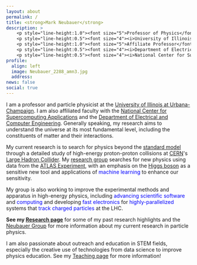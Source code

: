 ```yaml
---
layout: about
permalink: /
title: <strong>Mark Neubauer</strong>
description: >
    <p style="line-height:1.0"><font size="5">Professor of Physics</font></p>
    <p style="line-height:0.5"><font size="4"><i>University of Illinois at Urbana-Champaign</i></font></p><br>
    <p style="line-height:1.0"><font size="5">Affiliate Professor</font></p>
    <p style="line-height:0.5"><font size="4"><i>Department of Electrical and Computer Engineering</i></font></p>
    <p style="line-height:0.5"><font size="4"><i>National Center for Supercomputing Applications</i></font></p>
profile:
  align: left
  image: Neubauer_2288_amn3.jpg
  address:
news: false
social: true
---
```


I am a professor and particle physicist at the [University of Illinois at Urbana-Champaign](http://illinois.edu). I am also affiliated faculty with the [National Center for Supercomputing Applications](http://www.ncsa.illinois.edu) and the [Department of Electrical and Computer Engineering](https://ece.illinois.edu). Generally speaking, my research aims to understand the universe at its most fundamental level, including the constituents of matter and their interactions.

My current research is to search for physics beyond the [standard model](https://en.wikipedia.org/wiki/Standard_Model) through a detailed study of high-energy proton-proton collisions at [CERN](https://home.cern)'s [Large Hadron Collider](https://home.cern/topics/large-hadron-collider). My [research group](https://neubauer-group.github.io/team) searches for new physics using data from the [ATLAS Experiment](http://atlasexperiment.org), with an emphasis on the [Higgs boson](https://en.wikipedia.org/wiki/Higgs_boson) as a sensitive new tool and applications of <span style="color:blue">machine learning</span> to enhance our sensitivity.

My group is also working to improve the experimental methods and apparatus in high-energy physics, including <span style="color:blue">advancing scientific software</span> and <span style="color:blue">computing</span> and developing <span style="color:blue">fast electronics</span> for <span style="color:blue">highly-parallelized</span> systems that <span style="color:blue">track charged particles</span> at the LHC.

<b>See my [Research page](research)</b> for some of my past research highlights and the [Neubauer Group](https://neubauer-group.github.io) for more information about my current research in particle physics.

I am also passionate about outreach and education in STEM fields, especially the creative use of technologies from data science to improve physics education. See my [Teaching page](teaching) for more information!

